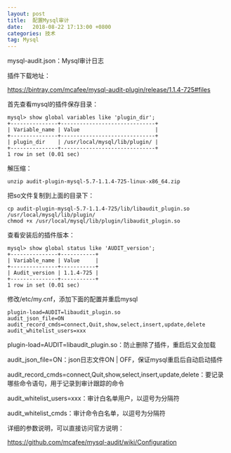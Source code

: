 ```yaml
---
layout: post
title:  配置Mysql审计
date:   2018-08-22 17:13:00 +0800
categories: 技术
tag: Mysql
---
```



mysql-audit.json：Mysql审计日志

 

插件下载地址：

https://bintray.com/mcafee/mysql-audit-plugin/release/1.1.4-725#files

首先查看mysql的插件保存目录：

	mysql> show global variables like 'plugin_dir';
	+---------------+------------------------------+
	| Variable_name | Value                        |
	+---------------+------------------------------+
	| plugin_dir    | /usr/local/mysql/lib/plugin/ |
	+---------------+------------------------------+
	1 row in set (0.01 sec)

解压缩：

	unzip audit-plugin-mysql-5.7-1.1.4-725-linux-x86_64.zip

把so文件复制到上面的目录下：

	cp audit-plugin-mysql-5.7-1.1.4-725/lib/libaudit_plugin.so /usr/local/mysql/lib/plugin/
	chmod +x /usr/local/mysql/lib/plugin/libaudit_plugin.so

查看安装后的插件版本：

	mysql> show global status like 'AUDIT_version';
	+---------------+-----------+
	| Variable_name | Value     |
	+---------------+-----------+
	| Audit_version | 1.1.4-725 |
	+---------------+-----------+
	1 row in set (0.01 sec)

修改/etc/my.cnf，添加下面的配置并重启mysql

	plugin-load=AUDIT=libaudit_plugin.so
	audit_json_file=ON
	audit_record_cmds=connect,Quit,show,select,insert,update,delete
	audit_whitelist_users=xxx

plugin-load=AUDIT=libaudit_plugin.so：防止删除了插件，重启后又会加载

audit_json_file=ON：json日志文件ON \| OFF，保证mysql重启后自动启动插件

audit_record_cmds=connect,Quit,show,select,insert,update,delete：要记录哪些命令语句，用于记录到审计跟踪的命令

audit_whitelist_users=xxx：审计白名单用户，以逗号为分隔符

audit_whitelist_cmds：审计命令白名单，以逗号为分隔符

详细的参数说明，可以直接访问官方说明：

https://github.com/mcafee/mysql-audit/wiki/Configuration